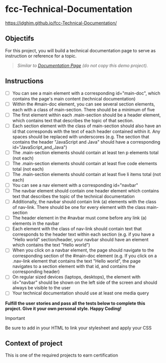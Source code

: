 # fcc-Technical-Documentation
https://idghim.github.io/fcc-Technical-Documentation/

## Objectifs
For this project, you will build a technical documentation page to serve as instruction or reference for a topic.
> *Similar to [Documentation Page]([https://technical-documentation-page.freecodecamp.rocks]) (do not copy this demo project).*

## Instructions
   - [ ] You can see a main element with a corresponding id="main-doc", which contains the page's main content (technical documentation)
   - [ ] Within the #main-doc element, you can see several section elements, each with a class of main-section. There should be a minimum of five
   - [ ] The first element within each .main-section should be a header element, which contains text that describes the topic of that section.
   - [ ] Each section element with the class of main-section should also have an id that corresponds with the text of each header contained within it. Any spaces should be replaced with underscores (e.g. The section that contains the header "JavaScript and Java" should have a corresponding id="JavaScript_and_Java")
   - [ ] The .main-section elements should contain at least ten p elements total (not each)
   - [ ] The .main-section elements should contain at least five code elements total (not each)
   - [ ] The .main-section elements should contain at least five li items total (not each)
   - [ ] You can see a nav element with a corresponding id="navbar"
   - [ ] The navbar element should contain one header element which contains text that describes the topic of the technical documentation
   - [ ] Additionally, the navbar should contain link (a) elements with the class of nav-link. There should be one for every element with the class main-section
   - [ ] The header element in the #navbar must come before any link (a) elements in the navbar
   - [ ] Each element with the class of nav-link should contain text that corresponds to the header text within each section (e.g. if you have a "Hello world" section/header, your navbar should have an element which contains the text "Hello world")
   - [ ] When you click on a navbar element, the page should navigate to the corresponding section of the #main-doc element (e.g. If you click on a .nav-link element that contains the text "Hello world", the page navigates to a section element with that id, and contains the corresponding header)
   - [ ] On regular sized devices (laptops, desktops), the element with id="navbar" should be shown on the left side of the screen and should always be visible to the user
   - [ ] Your technical documentation should use at least one media query
         
**Fulfill the user stories and pass all the tests below to complete this project. Give it your own personal style. Happy Coding!**
>[!IMPORTANT]
>Be sure to add <link rel="stylesheet" href="styles.css"> in your HTML to link your stylesheet and apply your CSS

## Context of project 
This is one of the required projects to earn certification

